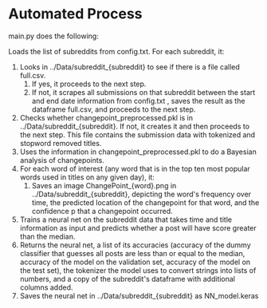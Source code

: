 # Automated Process

main.py does the following:

Loads the list of subreddits from config.txt. For each subreddit, it:
  1. Looks in ../Data/subreddit_{subreddit} to see if there is a file called full.csv. 
      1. If yes, it proceeds to the next step. 
      2. If not, it scrapes all submissions on that subreddit between the start and end date information from config.txt , saves the result as the dataframe full.csv, and proceeds to the next step.
  1. Checks whether changepoint_preprocessed.pkl is in ../Data/subreddit_{subreddit}. If not, it creates it and then proceeds to the next step. This file contains the submission data with tokenized and stopword removed titles.
  1. Uses the information in changepoint_preprocessed.pkl to do a Bayesian analysis of changepoints. 
  2. For each word of interest (any word that is in the top ten most popular words used in titles on any given day), it:
      1. Saves an image ChangePoint_{word}.png in ../Data/subreddit_{subreddit}, depicting the word's frequency over time, the predicted location of the changepoint for that word, and the confidence p that a changepoint occurred. 
  4. Trains a neural net on the subreddit data that takes time and title information as input and predicts whether a post will have score greater than the median. 
  5. Returns the neural net, a list of its accuracies (accuracy of the dummy classifier that guesses all posts are less than or equal to the median, accuracy of the model on the validation set, accuracy of the model on the test set), the tokenizer the model uses to convert strings into lists of numbers, and a copy of the subreddit's dataframe with additional columns added. 
  6. Saves the neural net in ../Data/subreddit_{subreddit} as NN_model.keras
